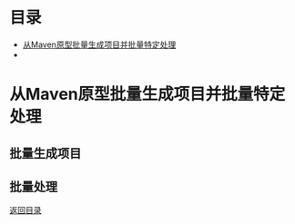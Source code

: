 # <span id="jump0">目录<span>
* [从Maven原型批量生成项目并批量特定处理](#jump1)
* [](#jump2)


# <span id="jump1">从Maven原型批量生成项目并批量特定处理<span>
## 批量生成项目
## 批量处理
  
[返回目录](#jump0)
